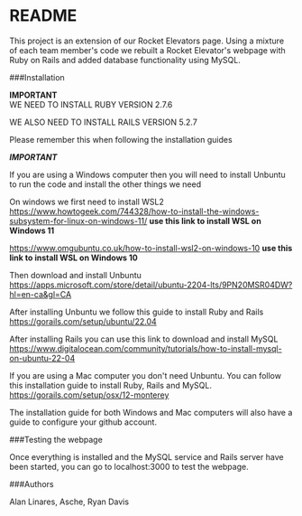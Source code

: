 # README

This project is an extension of our Rocket Elevators page. Using a mixture of each team member's code we rebuilt a Rocket Elevator's webpage with Ruby on Rails and added database functionality using MySQL.

###Installation

******IMPORTANT******  
WE NEED TO INSTALL RUBY VERSION 2.7.6 

WE ALSO NEED TO INSTALL RAILS VERSION 5.2.7


Please remember this when following the installation guides

   *********IMPORTANT*********

If you are using a Windows computer then you will need to install Unbuntu to run the code and install the other things we need

On windows we first need to install WSL2
https://www.howtogeek.com/744328/how-to-install-the-windows-subsystem-for-linux-on-windows-11/   **use this link to install WSL on Windows 11**

https://www.omgubuntu.co.uk/how-to-install-wsl2-on-windows-10 **use this link to install WSL on Windows 10**

Then download and install Unbuntu
https://apps.microsoft.com/store/detail/ubuntu-2204-lts/9PN20MSR04DW?hl=en-ca&gl=CA

After installing Unbuntu we follow this guide to install Ruby and Rails 
https://gorails.com/setup/ubuntu/22.04

After installing Rails you can use this link to download and install MySQL
https://www.digitalocean.com/community/tutorials/how-to-install-mysql-on-ubuntu-22-04

If you are using a Mac computer you don't need Unbuntu. You can follow this installation guide to install Ruby, Rails and MySQL. 
https://gorails.com/setup/osx/12-monterey

The installation guide for both Windows and Mac computers will also have a guide to configure your github account. 
 
###Testing the webpage

Once everything is installed and the MySQL service and Rails server have been started, you can go to localhost:3000 to test the webpage. 



###Authors

Alan Linares, Asche, Ryan Davis
     
